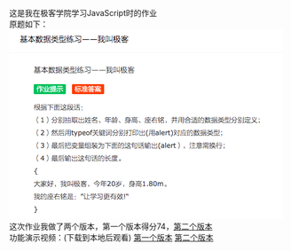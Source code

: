 这是我在极客学院学习JavaScript时的作业  
原题如下：  
![](/image/JavaScript/homework.png)
这次作业我做了两个版本，第一个版本得分74，[第二个版本](homework-v2.html)  
功能演示视频：(下载到本地后观看)  [第一个版本]() [第二个版本](Demonstration-v2.mov)  
